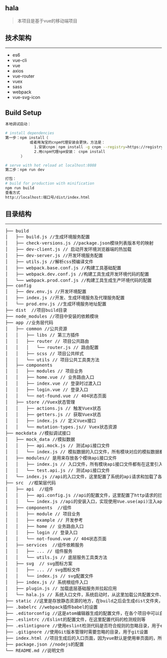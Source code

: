## hala
>  本项目是基于vue的移动端项目

## 技术架构
***
*  es6
*  vue-cli
*  vue
*  axios
*  vue-router
*  vuex
*  sass
*  webpack
*  vue-svg-icon

## Build Setup

``` bash
本地调试启动：

# install dependencies
第一步：npm install（
           或者用淘宝的cnpm代理安装会更快，方法是：
             1.安装cnpm：npm install -g cnpm --registry=https://registry.npm.taobao.org 
             2.用cnpm代理npm安装： cnpm install
       ）

# serve with hot reload at localhost:8088
第二步：npm run dev

打包：
# build for production with minification
npm run build
查看方式
http://localhost:端口号/dist/index.html
```

## 目录结构
***
<pre>
├── build
│   ├── build.js //生成环境服务配置
│   ├── check-versions.js //package.json模块列表版本号的映射
│   ├── dev-client.js // 启动开发环境浏览器端的热加载
│   ├── dev-server.js //开发环境服务配置
│   ├── utils.js //解析css预编译文件
│   ├── webpack.base.conf.js //构建工具基础配置
│   ├── webpack.dev.conf.js //构建工具生成开发环境代码的配置
│   └── webpack.prod.conf.js //构建工具生成生产环境代码的配置
├── config
│   ├── dev.env.js //开发环境配置
│   ├── index.js //开发、生成环境服务及代理服务配置
│   └── prod.env.js //生成环境服务地址配置
├── dist  //项目build目录
├── node_modules //项目中安装的依赖模块
├── app //业务层代码
│   ├── common //公共资源
│   │   ├── libs // 第三方插件
│   │   ├── router // 项目公共路由
│   │   │   └── router.js // 路由配置
│   │   ├── scss // 项目公共样式
│   │   └── utils // 项目公共工具类方法
│   ├── components
│   │   ├── modules // 项目业务
│   │   ├── home.vue // 业务路由入口
│   │   ├── index.vue // 登录时过渡入口
│   │   ├── login.vue // 登录入口
│   │   └── not-found.vue // 404状态页面
│   ├── store //Vuex状态管理
│   │   ├── actions.js // 触发Vuex状态
│   │   ├── getters.js // 获取Vuex状态
│   │   ├── index.js // 定义Vuex接口
│   │   └── mutation-types.js// Vuex状态资源
├── mockdata //模拟调试接口
│   ├── mock_data //模拟数据
│   │   ├── api.mock.js // 测试api接口文件
│   │   └── index.js // 模拟数据的入口文件，所有模块对应的模拟数据都在这里引入
│   ├── modules// 是用来存放各个模块api接口文件
│   │   ├── index.js // 入口文件，所有模块api接口文件都有在这里引入
│   │   └── test.api.js // 测试api接口文件
│   └── index.js //api的入口文件，这里配置了系统的api请求和加载了各个模块的api
├── src  //框架层代码
│   ├── api  //组件
│   │   ├── api.config.js //api的配置文件，这里配置了http请求的拦截器
│   │   └── index.js //api的安装入口，实现使用Vue.use(api)注入api，全局可以使用Vue.api.xxx调用
│   ├── components  //组件
│   │   ├── module // 项目业务
│   │   ├── example // 开发参考
│   │   ├── home // 业务路由入口
│   │   ├── login // 登录入口
│   │   └── not-found.vue // 404状态页面
│   ├── services  //组件依赖服务
│   │   ├── ... // 组件服务
│   │   └── utils.js // 底层服务工具类方法
│   ├── svg  // svg图标方案
│   │   ├── ... // svg图标文件
│   │   └── index.js // svg配置文件
│   ├── index.js // 系统根组件入口
│   ├── plugin.js // 加载底层基础服务并拉起应用
│   └── hala.js // 系统入口文件，系统启动时，从这里加载公共配置文件、插件、ui组件
├── static //这里是存放静态资源的地方，在build之后会生成dist文件夹，这个文件夹中的文件会原封不动放进去
├── .babelrc //webpack插件babel的设置
├── .editorconfig //这是atom编辑器生成的配置文件，在各个项目中可以自由配置
├── .eslintrc //Eslint的配置文件，在这里配置代码的检测规则等
├── .eslintignore //使用eslint检测代码是否符合规则的忽略目录，用于eslint设置
├── .gitignore //使用Git版本管理时需要忽略的目录，用于git设置
├── index.html //项目生成后的入口页面，因为vue默认是使用单页面的，所以在webpack中同时也只有这一个入口
├── package.json //nodejs的配置
└── README.md //说明文件
